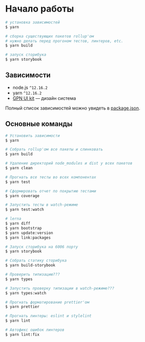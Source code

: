 # Начало работы

```bash
# установка зависимостей
$ yarn

# сборка существующих пакетов rollup'ом
# нужно делать перед прогоном тестов, линтеров, etc.
$ yarn build

# запуск сторибука
$ yarn storybook
```

## Зависимости

- node.js `^12.16.2`
- yarn `^12.16.2`
- [GPN UI kit](https://github.com/gpn-prototypes/ui-kit) — дизайн система

Полный список зависимостей можно увидеть в [package.json](../package.json).

## Основные команды

```bash
# Установить зависимости
$ yarn

# Собрать rollup'ом все пакеты и слинковать
$ yarn build

# Удаление директорий node_modules и dist у всех пакетов
$ yarn clean

# Прогнать все тесты во всех компонентах
$ yarn test

# Сформировать отчет по покрытию тестами
$ yarn coverage

# Запустить тесты в watch-режиме
$ yarn test:watch

# lerna
$ yarn diff
$ yarn bootstrap
$ yarn update:version
$ yarn link:packages

# Запуск сторибука на 6006 порту
$ yarn storybook

# Собрать статику сторибука
$ yarn build-storybook

# Проверить типизацию???
$ yarn types

# Запустить проверку типизации в watch-режиме???
$ yarn types:watch

# Прогнать форматирование prettier'ом
$ yarn prettier

# Прогнать линтеры: eslint и stylelint
$ yarn lint

# Автофикс ошибок линтеров
$ yarn lint:fix
```
